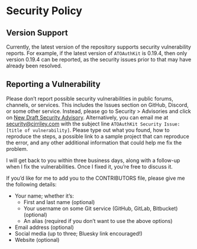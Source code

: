 # Security Policy

## Version Support
Currently, the latest version of the repository supports security vulnerability reports. For example, if the latest version of `ATOAuthKit` is 0.19.4, then only version 0.19.4 can be reported, as the security issues prior to that may have already been resolved.

## Reporting a Vulnerability

Please don’t report possible security vulnerabilities in public forums, channels, or services. This includes the Issues section on GitHub, Discord, or some other service. Instead, please go to Security > Advisories and click on [New Draft Security Advisory]([https://github.com/ATProtoKit/ATOAuthKit/security/advisories/new](https://github.com/ATProtoKit/.github/security/advisories/new)). Alternatively, you can email me at [security@cjrriley.com](mailto:security@cjrriley.com?subject=%5Brepository%5D%20Security%20Vulnerability:%20[ENTER%20TITLE%20HERE])
 with the subject line `ATOAuthKit Security Issue: [title of vulnerability]`. Please type out what you found, how to reproduce the steps, a possible link to a sample project that can reproduce the error, and any other additional information that could help me fix the problem.

I will get back to you within three business days, along with a follow-up when I fix the vulnerabilities. Once I fixed it, you’re free to discuss it.

If you’d like for me to add you to the CONTRIBUTORS file, please give me the following details:
- Your name; whether it’s:
    - First and last name (optional)
    - Your username on some Git service (GitHub, GitLab, Bitbucket) (optional)
    - An alias (required if you don’t want to use the above options)
- Email address (optional)
- Social media (up to three; Bluesky link encouraged!)
- Website (optional)

